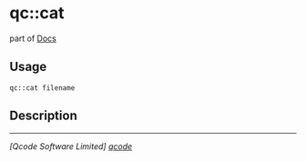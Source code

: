 qc::cat
=======

part of [Docs](.)

Usage
-----
`qc::cat filename`

Description
-----------


----------------------------------
*[Qcode Software Limited] [qcode]*

[qcode]: http://www.qcode.co.uk "Qcode Software"